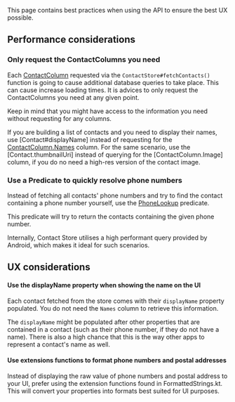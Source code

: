 This page contains best practices when using the API to ensure the best UX possible.

## Performance considerations

### Only request the ContactColumns you need

Each [ContactColumn]() requested via the `ContactStore#fetchContacts()` function is going to cause
additional database queries to take place. This can cause increase loading times. It is advices to only request the ContactColumns
you need at any given point.

Keep in mind that you might have access to the information you need without requesting for any columns.

If you are building a list of contacts and you need to display their names,
use [Contact#displayName] instead of requesting for the [ContactColumn.Names]() column. For the same scenario, use the [Contact.thumbnailUri] instead of querying for the [ContactColumn.Image] column, if you do no need a high-res version of the contact image.

### Use a Predicate to quickly resolve phone numbers

Instead of fetching all contacts' phone numbers and try to find the contact containing a phone
number yourself, use the [PhoneLookup]() predicate.

This predicate will try to return the contacts containing the given phone number.

Internally, Contact Store utilises a high performant query provided by Android, which makes it ideal
for such scenarios.

## UX considerations

#### Use the displayName property when showing the name on the UI

Each contact fetched from the store comes with their `displayName` property populated. You do not
need the `Names` column to retrieve this information.

The `displayName` might be populated after other properties that are contained in a contact (such as
their phone number, if they do not have a name). There is also a high chance that this is the way
other apps to represent a contact's name as well.

#### Use extensions functions to format phone numbers and postal addresses

Instead of displaying the raw value of phone numbers and postal address to your UI, prefer using the
extension functions found in FormattedStrings.kt. This will convert your properties into formats
best suited for UI purposes.